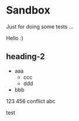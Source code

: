 # Sandbox
Just for doing some tests ...

Hello :)


## heading-2
- aaa
  - ccc
  - ddd
- bbb

123 456 conflict
abc


test
